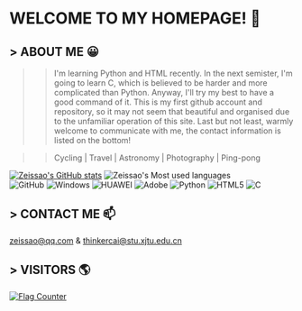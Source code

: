 # WELCOME TO MY HOMEPAGE! 👋 
## > ABOUT ME 😀
>> I'm learning Python and HTML recently. In the next semister, I'm going to learn C, which is believed to be harder and more complicated than Python. Anyway, I'll try my best to have a good command of it. This is my first github account and repository, so it may not seem that beautiful and organised due to the unfamiliar operation of this site. Last but not least, warmly welcome to communicate with me, the contact information is listed on the bottom!         
  
>> Cycling  |  Travel  |  Astronomy  |  Photography  |  Ping-pong    

[![Zeissao's GitHub stats](https://github-readme-stats.vercel.app/api?username=zeissao&show_icons=true&bg_color=0,E66346,904E95&title_color=FFFFFF&text_color=FFFFFF&icon_color=FFFFFF&hide_border=true)](https://github.com/zeissao/github-readme-stats)
![Zeissao's Most used languages](https://github-readme-stats.vercel.app/api/top-langs/?username=zeissao&langs_count=10&layout=compact)   
![GitHub](https://img.shields.io/badge/GitHub-black?logo=github) ![Windows](https://img.shields.io/badge/Windows-blue?logo=Windows) ![HUAWEI](https://img.shields.io/badge/HUAWEI-FF0000?logo=HUAWEI) ![Adobe](https://img.shields.io/badge/Adobe-purple?logo=Adobe) ![Python](https://img.shields.io/badge/Python-green?logo=Python) ![HTML5](https://img.shields.io/badge/-HTML5-DC143C?style=flat&logo=html5&logoColor=white) ![C](https://img.shields.io/badge/-C%20&%20C++-659ad2?style=flat&logo=c%2B%2B&logoColor=ffffff")
## > CONTACT ME 📫
zeissao@qq.com & thinkercai@stu.xjtu.edu.cn
## > VISITORS 🌎
<a href="https://info.flagcounter.com/Rybv"><img src="https://s04.flagcounter.com/map/Rybv/size_l/txt_000000/border_CCCCCC/pageviews_1/viewers_0/flags_0/" alt="Flag Counter" border="0"></a>
